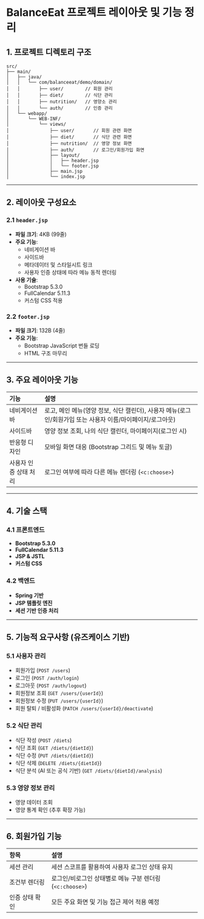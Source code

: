 # BalanceEat 프로젝트 레이아웃 및 기능 정리

## 1. 프로젝트 디렉토리 구조

```
src/
├── main/
│   ├── java/
│   │   └── com/balanceeat/demo/domain/
│   │       ├── user/        // 회원 관리
│   │       ├── diet/        // 식단 관리
│   │       ├── nutrition/   // 영양소 관리
│   │       └── auth/        // 인증 관리
│   └── webapp/
│       └── WEB-INF/
│           └── views/
│               ├── user/       // 회원 관련 화면
│               ├── diet/       // 식단 관련 화면
│               ├── nutrition/  // 영양 정보 화면
│               ├── auth/       // 로그인/회원가입 화면
│               ├── layout/
│               │   ├── header.jsp
│               │   └── footer.jsp
│               ├── main.jsp
│               └── index.jsp
```

---

## 2. 레이아웃 구성요소

### 2.1 `header.jsp`
- **파일 크기**: 4KB (99줄)
- **주요 기능**:
  - 네비게이션 바
  - 사이드바
  - 메타데이터 및 스타일시트 링크
  - 사용자 인증 상태에 따라 메뉴 동적 렌더링
- **사용 기술**:
  - Bootstrap 5.3.0
  - FullCalendar 5.11.3
  - 커스텀 CSS 적용

### 2.2 `footer.jsp`
- **파일 크기**: 132B (4줄)
- **주요 기능**:
  - Bootstrap JavaScript 번들 로딩
  - HTML 구조 마무리

---

## 3. 주요 레이아웃 기능

| 기능 | 설명 |
|:---|:---|
| 네비게이션 바 | 로고, 메인 메뉴(영양 정보, 식단 캘린더), 사용자 메뉴(로그인/회원가입 또는 사용자 이름/마이페이지/로그아웃) |
| 사이드바 | 영양 정보 조회, 나의 식단 캘린더, 마이페이지(로그인 시) |
| 반응형 디자인 | 모바일 화면 대응 (Bootstrap 그리드 및 메뉴 토글) |
| 사용자 인증 상태 처리 | 로그인 여부에 따라 다른 메뉴 렌더링 (`<c:choose>`) |

---

## 4. 기술 스택

### 4.1 프론트엔드
- **Bootstrap 5.3.0**
- **FullCalendar 5.11.3**
- **JSP & JSTL**
- **커스텀 CSS**

### 4.2 백엔드
- **Spring 기반**
- **JSP 템플릿 엔진**
- **세션 기반 인증 처리**

---

## 5. 기능적 요구사항 (유즈케이스 기반)

### 5.1 사용자 관리
- 회원가입 (`POST /users`)
- 로그인 (`POST /auth/login`)
- 로그아웃 (`POST /auth/logout`)
- 회원정보 조회 (`GET /users/{userId}`)
- 회원정보 수정 (`PUT /users/{userId}`)
- 회원 탈퇴 / 비활성화 (`PATCH /users/{userId}/deactivate`)

### 5.2 식단 관리
- 식단 작성 (`POST /diets`)
- 식단 조회 (`GET /diets/{dietId}`)
- 식단 수정 (`PUT /diets/{dietId}`)
- 식단 삭제 (`DELETE /diets/{dietId}`)
- 식단 분석 (AI 또는 공식 기반) (`GET /diets/{dietId}/analysis`)

### 5.3 영양 정보 관리
- 영양 데이터 조회
- 영양 통계 확인 (추후 확장 가능)

---

## 6. 회원가입 기능

| 항목 | 설명 |
|:---|:---|
| 세션 관리 | 세션 스코프를 활용하여 사용자 로그인 상태 유지 |
| 조건부 렌더링 | 로그인/비로그인 상태별로 메뉴 구분 렌더링 (`<c:choose>`) |
| 인증 상태 확인 | 모든 주요 화면 및 기능 접근 제어 적용 예정 |